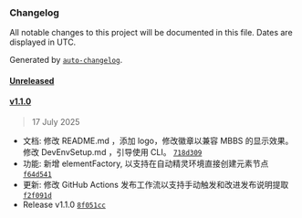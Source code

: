 ### Changelog

All notable changes to this project will be documented in this file. Dates are displayed in UTC.

Generated by [`auto-changelog`](https://github.com/CookPete/auto-changelog).

#### [Unreleased](https://github.com/chongiou/kodex/compare/v1.1.0...HEAD)

#### [v1.1.0](https://github.com/chongiou/kodex/compare/v1.0.3...v1.1.0)

> 17 July 2025

- 文档: 修改 README.md ，添加 logo，修改徽章以兼容 MBBS 的显示效果。修改 DevEnvSetup.md ，引导使用 CLI。 [`718d309`](https://github.com/chongiou/kodex/commit/718d3092dc008caa83298b23801f4b97455102be)
- 功能: 新增 elementFactory, 以支持在自动精灵环境直接创建元素节点 [`f64d541`](https://github.com/chongiou/kodex/commit/f64d541448bf9482a57484f20d9f0ccc57053016)
- 更新: 修改 GitHub Actions 发布工作流以支持手动触发和改进发布说明提取 [`f2f091d`](https://github.com/chongiou/kodex/commit/f2f091d5c3714722f65e933a5652b2ab422168c8)
- Release v1.1.0 [`8f051cc`](https://github.com/chongiou/kodex/commit/8f051cc045b2a9144e4930e5a12d266b5c5513ed)
